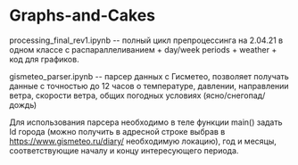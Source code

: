 # Graphs-and-Cakes

processing_final_rev1.ipynb -- полный цикл препроцессинга на 2.04.21 в одном классе с распараллеливанием + day/week periods + weather + код для графиков.

gismeteo_parser.ipynb -- парсер данных с Гисметео, позволяет получать данные с точностью до 12 часов о температуре, давлении, направлении ветра, скорости ветра, общих погодных условиях (ясно/снегопад/дождь)

Для использования парсера необходимо в теле функции main() задать Id города (можно получить в адресной строке выбрав в https://www.gismeteo.ru/diary/ необходимую локацию), год и месяцы, соответствующие началу и концу интересующего периода.